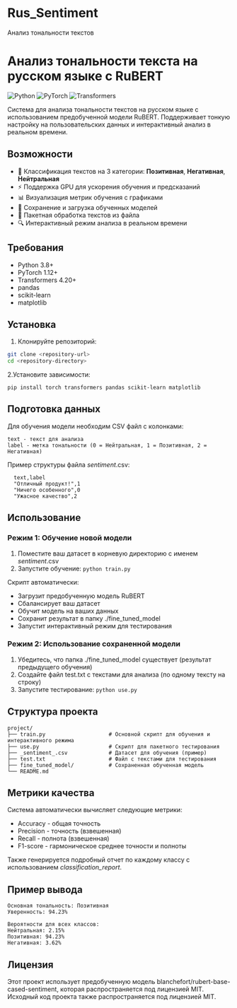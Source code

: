 # Rus_Sentiment
Анализ тональности текстов
# Анализ тональности текста на русском языке с RuBERT

![Python](https://img.shields.io/badge/python-3.8%2B-blue)
![PyTorch](https://img.shields.io/badge/PyTorch-1.12%2B-orange)
![Transformers](https://img.shields.io/badge/Transformers-4.20%2B-purple)

Система для анализа тональности текстов на русском языке с использованием предобученной модели RuBERT. Поддерживает тонкую настройку на пользовательских данных и интерактивный анализ в реальном времени.

## Возможности

- 🎯 Классификация текстов на 3 категории: **Позитивная**, **Негативная**, **Нейтральная**
- ⚡ Поддержка GPU для ускорения обучения и предсказаний
- 📊 Визуализация метрик обучения с графиками
- 💾 Сохранение и загрузка обученных моделей
- 📁 Пакетная обработка текстов из файла
- 🔍 Интерактивный режим анализа в реальном времени

## Требования

- Python 3.8+
- PyTorch 1.12+
- Transformers 4.20+
- pandas
- scikit-learn
- matplotlib

## Установка

1. Клонируйте репозиторий:
```bash
git clone <repository-url>
cd <repository-directory>
```

2.Установите зависимости:

`pip install torch transformers pandas scikit-learn matplotlib`


## Подготовка данных 

Для обучения модели необходим CSV файл с колонками: 

    text - текст для анализа
    label - метка тональности (0 = Нейтральная, 1 = Позитивная, 2 = Негативная)
     
Пример структуры файла _sentiment_.csv: 
```csv
  text,label
  "Отличный продукт!",1
  "Ничего особенного",0
  "Ужасное качество",2
```

## Использование 
### Режим 1: Обучение новой модели 
1. Поместите ваш датасет в корневую директорию с именем _sentiment_.csv
2. Запустите обучение:
  `python train.py`

Скрипт автоматически: 
- Загрузит предобученную модель RuBERT
- Сбалансирует ваш датасет
- Обучит модель на ваших данных
- Сохранит результат в папку ./fine_tuned_model
- Запустит интерактивный режим для тестирования
     

### Режим 2: Использование сохраненной модели 
1. Убедитесь, что папка ./fine_tuned_model существует (результат предыдущего обучения)
2. Создайте файл test.txt с текстами для анализа (по одному тексту на строку)
3. Запустите тестирование:
    `python use.py`

## Структура проекта

```
project/
├── train.py                    # Основной скрипт для обучения и интерактивного режима
├── use.py                      # Скрипт для пакетного тестирования
├── _sentiment_.csv             # Датасет для обучения (пример)
├── test.txt                    # Файл с текстами для тестирования
├── fine_tuned_model/           # Сохраненная обученная модель
└── README.md
```

## Метрики качества 

Система автоматически вычисляет следующие метрики: 
- Accuracy - общая точность
- Precision - точность (взвешенная)
- Recall - полнота (взвешенная)  
- F1-score - гармоническое среднее точности и полноты
    
Также генерируется подробный отчет по каждому классу с использованием *classification_report*. 

## Пример вывода
```
Основная тональность: Позитивная
Уверенность: 94.23%

Вероятности для всех классов:
Нейтральная: 2.15%
Позитивная: 94.23%
Негативная: 3.62%
```

## Лицензия 

Этот проект использует предобученную модель blanchefort/rubert-base-cased-sentiment, которая распространяется под лицензией MIT. Исходный код проекта также распространяется под лицензией MIT. 
